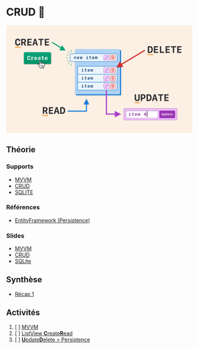 # CRUD 📝

![crud.png](assets/crud.png)

## Théorie

### Supports

- [MVVM](../supports/07-mvvm)
- [CRUD](../supports/08-crud)
- [SQLITE](../supports/09-db.md)

### Références
- [EntityFramework (Persistence)](https://learn.microsoft.com/en-us/ef/core/get-started/overview/first-app?tabs=netcore-cli)

### Slides
- [MVVM](https://eduvaud-my.sharepoint.com/:p:/g/personal/jonathan_melly_eduvaud_ch/ET-n9RZYpktFskQ8Il9xQv4BsRxezaKL-ILDp--AJ0BukA?e=z4tA27)
- [CRUD](https://eduvaud-my.sharepoint.com/:p:/g/personal/jonathan_melly_eduvaud_ch/ERG7KDRhoelFngBf9bRbnaEBxp9S0o-PUCQsgBMa3XQ8Yg?e=qPaylv)
- [SQLite](https://eduvaud-my.sharepoint.com/:p:/g/personal/jonathan_melly_eduvaud_ch/EfOweX5hs5tHjqPIIcnxFxoBBqo_BYbszqYmy1xFYpGOSw?e=yvZ0gz)

## Synthèse
- [Récap 1](https://eduvaud.sharepoint.com/:p:/s/msteams_d0db31/Edir3t8BDNJEhNummU3KMxYBymZeN2Agw4agnx3gO6t6Gw?e=XApwi3)

## Activités

1. [ ] [MVVM](https://labs.section-inf.ch/codelabs/mobile-03-mvvm1/index.html?index=..%2F..index)
2. [ ] [ListView **C**reate**R**ead](https://labs.section-inf.ch/codelabs/mobile-04-mvvm2/index.html?index=..%2F..index)
3. [ ] [**U**pdate**D**elete > Persistence](https://labs.section-inf.ch/codelabs/mobile-05-crud1/index.html?index=..%2F..index)


